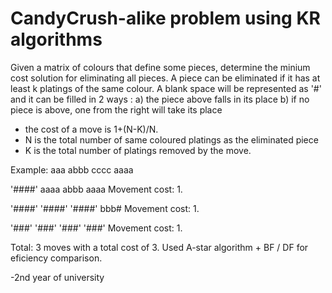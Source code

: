 # CandyCrush-alike problem using KR algorithms

Given a matrix of colours that define some pieces, determine the minium cost solution for eliminating all pieces.
A piece can be eliminated if it has at least k platings of the same colour.
A blank space will be represented as '#' and it can be filled in 2 ways : 
 a) the piece above falls in its place
 b) if no piece is above, one from the right will take its place
 
- the cost of a move is 1+(N-K)/N.
- N is the total number of same coloured platings as the eliminated piece 
- K is the total number of platings removed by the move.

Example:
aaa
abbb
cccc
aaaa

'####'
aaaa
abbb
aaaa
Movement cost: 1.

'####'
'####'
'####'
bbb#
Movement cost: 1.

'###'
'###'
'###'
'###'
Movement cost: 1.

Total: 3 moves with a total cost of 3. 
Used A-star algorithm + BF / DF for eficiency comparison.

-2nd year of university
